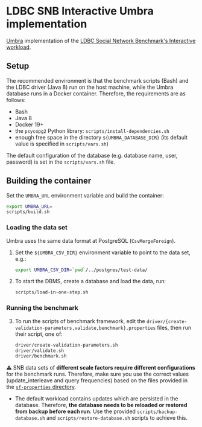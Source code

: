 # LDBC SNB Interactive Umbra implementation

[Umbra](https://umbra-db.com/) implementation of the [LDBC Social Network Benchmark's Interactive workload](https://github.com/ldbc/ldbc_snb_docs).

## Setup

The recommended environment is that the benchmark scripts (Bash) and the LDBC driver (Java 8) run on the host machine, while the Umbra database runs in a Docker container. Therefore, the requirements are as follows:

* Bash
* Java 8
* Docker 19+
* the `psycopg2` Python library: `scripts/install-dependencies.sh`
* enough free space in the directory `${UMBRA_DATABASE_DIR}` (its default value is specified in `scripts/vars.sh`)

The default configuration of the database (e.g. database name, user, password) is set in the `scripts/vars.sh` file.

## Building the container

Set the `UMBRA_URL` environment variable and build the container:

```bash
export UMBRA_URL=
scripts/build.sh
```

### Loading the data set

Umbra uses the same data format at PostgreSQL (`CsvMergeForeign`).

1. Set the `${UMBRA_CSV_DIR}` environment variable to point to the data set, e.g.:

    ```bash
    export UMBRA_CSV_DIR=`pwd`/../postgres/test-data/
    ```

2. To start the DBMS, create a database and load the data, run:

    ```bash
    scripts/load-in-one-step.sh
    ```

### Running the benchmark

3. To run the scripts of benchmark framework, edit the `driver/{create-validation-parameters,validate,benchmark}.properties` files, then run their script, one of:

    ```bash
    driver/create-validation-parameters.sh
    driver/validate.sh
    driver/benchmark.sh
    ```

:warning: SNB data sets of **different scale factors require different configurations** for the benchmark runs. Therefore, make sure you use the correct values (update_interleave and query frequencies) based on the files provided in the [`sf-properties` directory](sf-properties/).

* The default workload contains updates which are persisted in the database. Therefore, **the database needs to be reloaded or restored from backup before each run**. Use the provided `scripts/backup-database.sh` and `scripts/restore-database.sh` scripts to achieve this.
